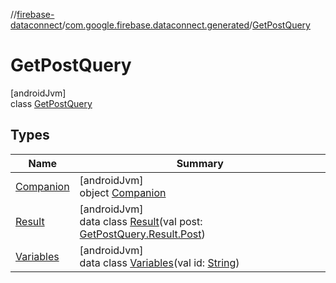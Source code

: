 //[firebase-dataconnect](../../../index.md)/[com.google.firebase.dataconnect.generated](../index.md)/[GetPostQuery](index.md)

# GetPostQuery

[androidJvm]\
class [GetPostQuery](index.md)

## Types

| Name | Summary |
|---|---|
| [Companion](-companion/index.md) | [androidJvm]<br>object [Companion](-companion/index.md) |
| [Result](-result/index.md) | [androidJvm]<br>data class [Result](-result/index.md)(val post: [GetPostQuery.Result.Post](-result/-post/index.md)) |
| [Variables](-variables/index.md) | [androidJvm]<br>data class [Variables](-variables/index.md)(val id: [String](https://kotlinlang.org/api/latest/jvm/stdlib/kotlin/-string/index.html)) |
